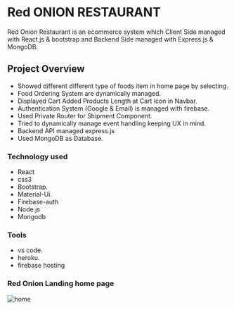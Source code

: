 # Red ONION RESTAURANT

Red Onion Restaurant is an ecommerce system which Client Side managed with React.js & bootstrap and Backend Side managed with Express.js & MongoDB.

## Project Overview
 - Showed different different type of foods item in home page by selecting.
 - Food Ordering System are dynamically managed.
 - Displayed Cart Added Products Length at Cart icon in Navbar.
 - Authentication System (Google & Email) is managed with firebase.
 - Used Private Router for Shipment Component.
 - Tried to dynamically manage event handling keeping UX in mind. 
 - Backend API managed express.js
 - Used MongoDB as Database.
 
### Technology used 
* React
* css3
* Bootstrap.
* Material-Ui.
* Firebase-auth
* Node.js
* Mongodb

### Tools
* vs code.
* heroku.
* firebase hosting

### Red Onion Landing home page
![home](https://user-images.githubusercontent.com/67516342/101043959-b4ed8000-3533-11eb-859f-d6b35e30aa1b.png)
